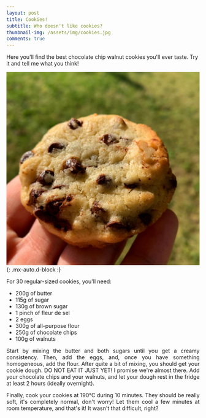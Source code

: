 ```yaml
---
layout: post
title: Cookies!
subtitle: Who doesn't like cookies?
thumbnail-img: /assets/img/cookies.jpg
comments: true
---
```


Here you'll find the best chocolate chip walnut cookies you'll ever taste. Try it and tell me what you think!

![Cookies](/assets/img/cookies.jpg){: .mx-auto.d-block :}

For 30 regular-sized cookies, you'll need:

- 200g of butter
- 115g of sugar
- 130g of brown sugar 
- 1 pinch of fleur de sel
- 2 eggs
- 300g of all-purpose flour
- 250g of chocolate chips
- 100g of walnuts

<div style="text-align: justify">
<p> Start by mixing the butter and both sugars until you get a creamy consistency. Then, add the eggs, and, once you have something homogeneous, add the flour. After quite a bit of mixing, you should get your cookie dough. DO NOT EAT IT JUST YET! I promise we're almost there. Add your chocolate chips and your walnuts, and let your dough rest in the fridge at least 2 hours (ideally overnight). </p>
<p> Finally, cook your cookies at 190°C during 10 minutes. They should be really soft, it's completely normal, don't worry! Let them cool a few minutes at room temperature, and that's it! It wasn't that difficult, right? </p>
</div>
